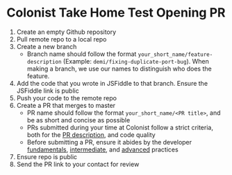 # Colonist Take Home Test Opening PR

1. Create an empty Github repository
1. Pull remote repo to a local repo
1. Create a new branch
    - Branch name should follow the format `your_short_name/feature-description` (Example: `demi/fixing-duplicate-port-bug`). When making a branch, we use our names to distinguish who does the feature.
1. Add the code that you wrote in JSFiddle to that branch. Ensure the JSFiddle link is public
1. Push your code to the remote repo
1. Create a PR that merges to master
    - PR name should follow the format `your_short_name/<PR title>`, and be as short and concise as possible
    - PRs submitted during your time at Colonist follow a strict criteria, both for the [PR description](/docs/pr-quality/pr-format.md), and code quality
    - Before submitting a PR, ensure it abides by the developer [fundamentals](/docs/code-quality/fundamentals.md), [intermediate](/docs/code-quality/intermediate.md), and [advanced](/docs/code-quality/advanced.md) practices
1. Ensure repo is public
1. Send the PR link to your contact for review
